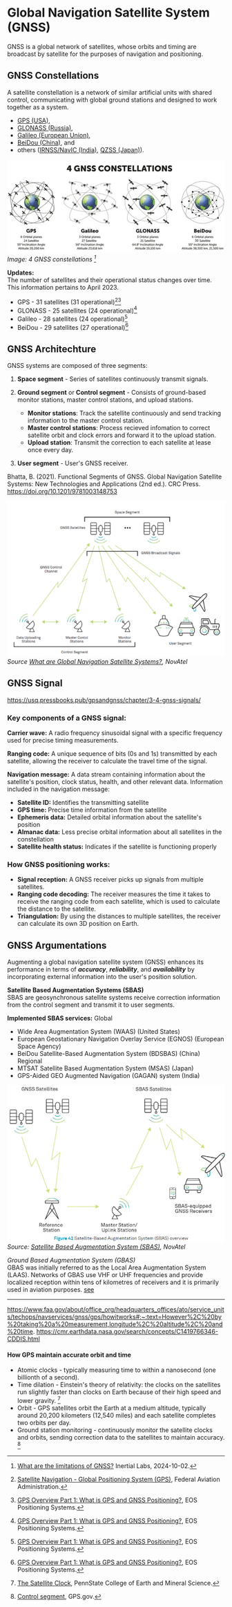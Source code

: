 # Global Navigation Satellite System (GNSS)

GNSS is a global network of satellites, whose orbits and timing are broadcast by satellite for the purposes of navigation and positioning.

## GNSS Constellations
A satellite constellation is a network of similar artificial units with shared control, communicating with global ground stations and designed to work together as a system.

* [GPS (USA)](https://www.faa.gov/about/office_org/headquarters_offices/ato/service_units/techops/navservices/gnss/gps), 
* [GLONASS (Russia)](https://glonass-iac.ru/en/about_glonass/), 
* [Galileo (European Union)](https://www.euspa.europa.eu/eu-space-programme/galileo), 
* [BeiDou (China)](http://en.beidou.gov.cn/), and 
* others ([IRNSS/NavIC (India)](https://www.ursc.gov.in/navigation/irnss.jsp),
[QZSS (Japan)](https://qzss.go.jp/en/overview/services/sv02_why.html)).


![4 GNSS constellations](../../assets/images/gnss/gnss_constellations.png)<br>
*Image: 4 GNSS constellations [^5]*<br>

**Updates:**<br>
The number of satellites and their operational status changes over time. This information pertains to April 2023.
* GPS - 31 satellites (31 operational)[^2][^6]<br>
* GLONASS - 25 satellites (24 operational)[^6]<br>
* Galileo - 28 satellites (24 operational)[^6]<br>
* BeiDou - 29 satellites (27 operational)[^6]<br>


## GNSS Architechture
GNSS systems are composed of three segments: 

1. **Space segment** - 
Series of satellites continuously transmit signals.

2. **Ground segment** or **Control segment** - 
Consists of ground-based monitor stations, master control stations, and upload stations.
    * **Monitor stations**: Track the satellite continuously and send tracking information to the master control station. 
    * **Master control stations**: Process recieved infomation to correct satellite orbit and clock errors and forward it to the upload station.
    * **Upload station**: Transmit the correction to each satellite at lease once every day.

3. **User segment** - User's GNSS receiver.

Bhatta, B. (2021). Functional Segments of GNSS. Global Navigation Satellite Systems: New Technologies and Applications (2nd ed.). CRC Press. https://doi.org/10.1201/9781003148753

![GNSS Architecture](../../assets/images/gnss/gnss_segments.png)<br>
*Source [What are Global Navigation Satellite Systems?](https://novatel.com/tech-talk/an-introduction-to-gnss/what-are-global-navigation-satellite-systems-gnss), NovAtel*


## GNSS Signal
https://usq.pressbooks.pub/gpsandgnss/chapter/3-4-gnss-signals/
### Key components of a GNSS signal:
**Carrier wave:**
A radio frequency sinusoidal signal with a specific frequency used for precise timing measurements. 

**Ranging code:**
A unique sequence of bits (0s and 1s) transmitted by each satellite, allowing the receiver to calculate the travel time of the signal. 

**Navigation message:**
A data stream containing information about the satellite's position, clock status, health, and other relevant data. 
Information included in the navigation message:

- **Satellite ID:** Identifies the transmitting satellite
- **GPS time:** Precise time information from the satellite
- **Ephemeris data:** Detailed orbital information about the satellite's position
- **Almanac data:** Less precise orbital information about all 
satellites in the constellation
- **Satellite health status:** Indicates if the satellite is functioning properly 

### How GNSS positioning works:
- **Signal reception:** A GNSS receiver picks up signals from multiple satellites. 
- **Ranging code decoding:** The receiver measures the time it takes to receive the ranging code from each satellite, which is used to calculate the distance to the satellite. 
- **Triangulation:** By using the distances to multiple satellites, the receiver can calculate its own 3D position on Earth. 


## GNSS Argumentations
Augmenting a global navigation satellite system (GNSS) enhances its performance in terms of **_accuracy_**, **_reliability_**, and **_availability_** by incorporating external information into the user's position solution.

**Satellite Based Augmentation Systems (SBAS)**<br>
SBAS are geosynchronous satellite systems receive correction information from the control segment and transmit it to user segments. 

**Implemented SBAS services:**
Global
* Wide Area Augmentation System (WAAS) (United States)
* European Geostationary Navigation Overlay Service (EGNOS) (European Space Agency)
* BeiDou Satellite-Based Augmentation System (BDSBAS) (China)
Regional
* MTSAT Satellite Based Augmentation System (MSAS) (Japan)
* GPS-Aided GEO Augmented Navigation (GAGAN) system (India)


![SBAS](../../assets/images/gnss/gnss_sbas.png)
*Source: [Satellite Based Augmentation System (SBAS)](https://novatel.com/an-introduction-to-gnss/resolving-errors/sbas), NovAtel*


*Ground Based Augmentation System (GBAS)*<br>
GBAS was initially referred to as the Local Area Augmentation System (LAAS). Networks of GBAS use VHF or UHF frequencies and provide localized reception within tens of kilometres of receivers and it is primarily used in aviation purposes. [see](https://www.faa.gov/airports/planning_capacity/non_federal/gbas)



[^1]: [What is the difference between GNSS and GPS?](https://www.mobatime.com/article/difference-between-gnss-and-gps/), MOBATIME, 2021-05-26. 

[^2]: [Satellite Navigation - Global Positioning System (GPS)](https://www.faa.gov/about/office_org/headquarters_offices/ato/service_units/techops/navservices/gnss/gps#:~:text=Currently%2031%20GPS%20satellites%20orbitand%20in%20all%20weather%20conditions), Federal Aviation Administration.

[^3]: [The Satellite Clock](https://www.e-education.psu.edu/geog862/node/1714#:~:text=However%2C%20this%20apparent%20slowing%20of,about%2045%20microseconds%20a%20day.), PennState College of Earth and Mineral Science.

[^4]: [Control segment](https://www.gps.gov/systems/gps/control/), GPS.gov.

[^5]: [What are the limitations of GNSS?](https://inertiallabs.com/what-are-the-limitations-of-gnss/) Inertial Labs, 2024-10-02.

[^6]: [GPS Overview Part 1: What is GPS and GNSS Positioning?](https://eos-gnss.com/knowledge-base/gps-overview-1-what-is-gps-and-gnss-positioning), EOS Positioning Systems.




---
https://www.faa.gov/about/office_org/headquarters_offices/ato/service_units/techops/navservices/gnss/gps/howitworks#:~:text=However%2C%20by%20taking%20a%20measurement,longitude%2C%20altitude%2C%20and%20time.
https://cmr.earthdata.nasa.gov/search/concepts/C1419766346-CDDIS.html

#### How GPS maintain accurate orbit and time
* Atomic clocks - typically measuring time to within a nanosecond (one billionth of a second). 
* Time dilation - Einstein's theory of relativity: the clocks on the satellites run slightly faster than clocks on 
Earth because of their high speed and lower gravity. [^3] 
* Orbit - GPS satellites orbit the Earth at a medium altitude, typically around 20,200 kilometers (12,540 miles)
and each satellite completes two orbits per day.
* Ground station monitoring - continuously monitor the satellite clocks and orbits, sending correction data to the 
satellites to maintain accuracy. [^4]